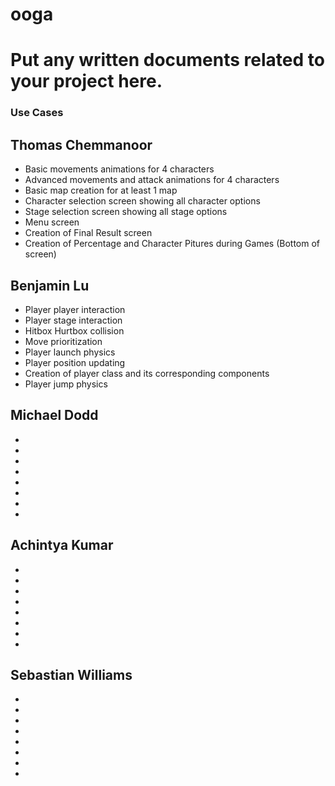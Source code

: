 
# ooga

Put any written documents related to your project here.
=======
### Use Cases

## Thomas Chemmanoor
* Basic movements animations for 4 characters
* Advanced movements and attack animations for 4 characters
* Basic map creation for at least 1 map
* Character selection screen showing all character options
* Stage selection screen showing all stage options
* Menu screen 
* Creation of Final Result screen 
* Creation of Percentage and Character Pitures during Games (Bottom of screen)

## Benjamin Lu
* Player player interaction
* Player stage interaction
* Hitbox Hurtbox collision
* Move prioritization
* Player launch physics
* Player position updating
* Creation of player class and its corresponding components
* Player jump physics 

## Michael Dodd
* 
* 
*
*
* 
* 
*
*

## Achintya Kumar
* 
* 
*
*
* 
* 
*
*

## Sebastian Williams
* 
* 
*
*
* 
* 
*
*

